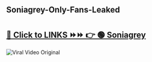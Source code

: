 
 ## Soniagrey-Only-Fans-Leaked

# <h2><a href="https://clipsfans.com/Soniagrey&ref=git">🔗 Click to LINKS ⏩⏩ 👉 🟢 Soniagrey </a></h2>

<a href="https://clipsfans.com/Soniagrey&ref=git" rel="nofollow" data-target="animated-image.originalLink"><img src="https://i.ibb.co.com/xMMVF88/686577567.gif" alt="Viral Video Original" style="max-width: 100%; display: inline-block;" data-target="animated-image.originalImage"></a>
